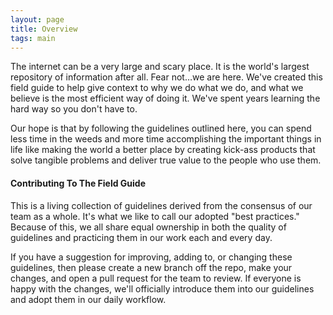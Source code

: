 ```yaml
---
layout: page
title: Overview
tags: main
---
```

The internet can be a very large and scary place. It is the world's largest repository of information after all. Fear not…we are here. We've created this field guide to help give context to why we do what we do, and what we believe is the most efficient way of doing it. We've spent years learning the hard way so you don't have to. 

Our hope is that by following the guidelines outlined here, you can spend less time in the weeds and more time accomplishing the  important things in life like making the world a better place by creating kick-ass products that solve tangible problems and deliver true value to the people who use them. 

#### Contributing To The Field Guide
This is a living collection of guidelines derived from the consensus of our team as a whole. It's what we like to call our adopted "best practices." Because of this, we all share equal ownership in both the quality of guidelines and practicing them in our work each and every day. 

If you have a suggestion for improving, adding to, or changing these guidelines, then please create a new branch off the repo, make your changes, and open a pull request for the team to review. If everyone is happy with the changes, we'll officially introduce them into our guidelines and adopt them in our daily workflow. 